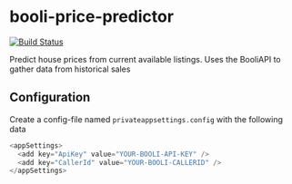 # booli-price-predictor
[![Build Status](https://dev.azure.com/niklasbrannlund/house-price-predictor/_apis/build/status/niklasbrannlund.booli-price-predictor?branchName=master)](https://dev.azure.com/niklasbrannlund/house-price-predictor/_build/latest?definitionId=1&branchName=master)

Predict house prices from current available listings.
Uses the BooliAPI to gather data from historical sales


## Configuration
Create a config-file named `privateappsettings.config` with the following data
```C#
<appSettings>
  <add key="ApiKey" value="YOUR-BOOLI-API-KEY" />
  <add key="CallerId" value="YOUR-BOOLI-CALLERID" />
</appSettings>
```
